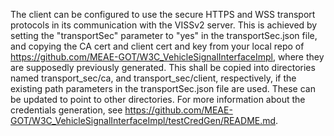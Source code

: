 The client can be configured to use the secure HTTPS and WSS transport protocols in its communication with the VISSv2 server. 
This is achieved by setting the "transportSec" parameter to "yes" in the transportSec.json file, 
and copying the CA cert and client cert and key from your local repo of https://github.com/MEAE-GOT/W3C_VehicleSignalInterfaceImpl, 
where they are supposedly previously generated. 
This shall be copied into directories named transport_sec/ca, and transport_sec/client, respectively, 
if the existing path parameters in the transportSec.json file are used. These can be updated to point to other directories.
For more information about the credentials generation, see https://github.com/MEAE-GOT/W3C_VehicleSignalInterfaceImpl/testCredGen/README.md.

